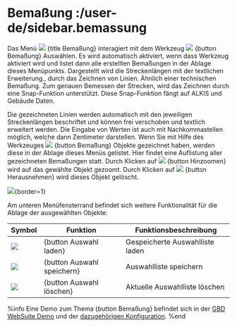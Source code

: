 # Bemaßung :/user-de/sidebar.bemassung

Das Menü ![](gbd-icon-bemassung-02.svg) {title Bemaßung} interagiert mit dem Werkzeug ![](gbd-icon-bemassung-02.svg) {button Bemaßung} Auswählen. Es wird automatisch aktiviert, wenn dass Werkzeug aktiviert wird und listet dann alle erstellten Bemaßungen in der Ablage dieses Menüpunkts. Dargestellt wird die Streckenlängen mit der textlichen Erweiterung., durch das Zeichnen von Linien. Ähnlich einer technischen Bemaßung. Zum genauen Bemessen der Strecken, wird das Zeichnen durch eine Snap-Funktion unterstützt. Diese Snap-Funktion fängt auf ALKIS und Gebäude Daten.


Die gezeichneten Linien werden automatisch mit den jeweiligen Streckenlängen beschriftet und können frei verschoben und textlich erweitert werden. Die Eingabe von Werten ist auch mit Nachkommastellen möglich, welche dann Zentimeter darstellen. Wenn Sie mit Hilfe des Werkzeuges ![](gbd-icon-bemassung-02.svg) {button Bemaßung} Objekte gezeichnet haben, werden diese in der Ablage dieses Menüs gelistet. Hier findet eine Auflistung aller gezeichneten Bemaßungen statt. Durch Klicken auf ![](sharp-center_focus_weak-24px.svg) {button Hinzoomen} wird auf das gewählte Objekt gezoomt. Durch Klicken auf ![](sharp-remove_circle_outline-24px.svg) {button Herausnehmen} wird dieses Objekt gelöscht.

![](dimensions.png){border=1}

Am unteren Menüfensterrand befindet sich weitere Funktionalität für die Ablage der ausgewählten Objekte:

| Symbol                                | Funktion                	| Funktionsbeschreibung                         |
|---------------------------------------|-------------------------------|-----------------------------------------------|
| ![](ic_folder_open_24px.svg)		| {button Auswahl laden}	| Gespeicherte Auswahlliste laden 		|
| ![](sharp-save-24px.svg)        	| {button Auswahl speichern}	| Auswahlliste speichern     			|
| ![](sharp-delete_forever-24px.svg)   	| {button Auswahl löschen}	| Aktuelle Auswahlliste löschen			|

%info
Eine Demo zum Thema {button Bemaßung} befindet sich in der [GBD WebSuite Demo](https://gws-dev.gbd-consult.de/demo/dimension_tool) und der [dazugehörigen Konfiguration](https://github.com/gbd-consult/gbd-websuite/blob/master/app/gws/plugin/dimension/_demo/dimension.cx).
%end

